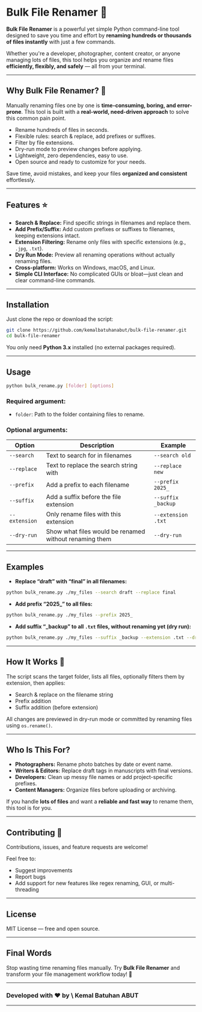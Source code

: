 # Bulk File Renamer 🔄

**Bulk File Renamer** is a powerful yet simple Python command-line tool designed to save you time and effort by **renaming hundreds or thousands of files instantly** with just a few commands.

Whether you're a developer, photographer, content creator, or anyone managing lots of files, this tool helps you organize and rename files **efficiently, flexibly, and safely** — all from your terminal.

---

## Why Bulk File Renamer? 🚀

Manually renaming files one by one is **time-consuming, boring, and error-prone**. This tool is built with a **real-world, need-driven approach** to solve this common pain point.

- Rename hundreds of files in seconds.
- Flexible rules: search & replace, add prefixes or suffixes.
- Filter by file extensions.
- Dry-run mode to preview changes before applying.
- Lightweight, zero dependencies, easy to use.
- Open source and ready to customize for your needs.

Save time, avoid mistakes, and keep your files **organized and consistent** effortlessly.

---

## Features ⭐

- **Search & Replace:** Find specific strings in filenames and replace them.
- **Add Prefix/Suffix:** Add custom prefixes or suffixes to filenames, keeping extensions intact.
- **Extension Filtering:** Rename only files with specific extensions (e.g., `.jpg`, `.txt`).
- **Dry Run Mode:** Preview all renaming operations without actually renaming files.
- **Cross-platform:** Works on Windows, macOS, and Linux.
- **Simple CLI Interface:** No complicated GUIs or bloat—just clean and clear command-line commands.

---

## Installation

Just clone the repo or download the script:

```bash
git clone https://github.com/kemalbatuhanabut/bulk-file-renamer.git
cd bulk-file-renamer
````

You only need **Python 3.x** installed (no external packages required).

---

## Usage

```bash
python bulk_rename.py [folder] [options]
```

### Required argument:

* `folder`: Path to the folder containing files to rename.

### Optional arguments:

| Option        | Description                                            | Example            |
| ------------- | ------------------------------------------------------ | ------------------ |
| `--search`    | Text to search for in filenames                        | `--search old`     |
| `--replace`   | Text to replace the search string with                 | `--replace new`    |
| `--prefix`    | Add a prefix to each filename                          | `--prefix 2025_`   |
| `--suffix`    | Add a suffix before the file extension                 | `--suffix _backup` |
| `--extension` | Only rename files with this extension                  | `--extension .txt` |
| `--dry-run`   | Show what files would be renamed without renaming them | `--dry-run`        |

---

## Examples

* **Replace “draft” with “final” in all filenames:**

```bash
python bulk_rename.py ./my_files --search draft --replace final
```

* **Add prefix “2025\_” to all files:**

```bash
python bulk_rename.py ./my_files --prefix 2025_
```

* **Add suffix “\_backup” to all `.txt` files, without renaming yet (dry run):**

```bash
python bulk_rename.py ./my_files --suffix _backup --extension .txt --dry-run
```

---

## How It Works 🔧

The script scans the target folder, lists all files, optionally filters them by extension, then applies:

* Search & replace on the filename string
* Prefix addition
* Suffix addition (before extension)

All changes are previewed in dry-run mode or committed by renaming files using `os.rename()`.

---

## Who Is This For?

* **Photographers:** Rename photo batches by date or event name.
* **Writers & Editors:** Replace draft tags in manuscripts with final versions.
* **Developers:** Clean up messy file names or add project-specific prefixes.
* **Content Managers:** Organize files before uploading or archiving.

If you handle **lots of files** and want a **reliable and fast way** to rename them, this tool is for you.

---

## Contributing 🤝

Contributions, issues, and feature requests are welcome!

Feel free to:

* Suggest improvements
* Report bugs
* Add support for new features like regex renaming, GUI, or multi-threading

---

## License

MIT License — free and open source.

---

## Final Words

Stop wasting time renaming files manually. Try **Bulk File Renamer** and transform your file management workflow today! 💪

---

### Developed with ❤️ by \ Kemal Batuhan ABUT

---

